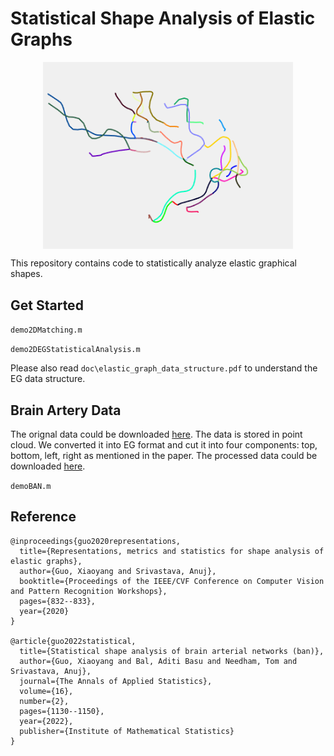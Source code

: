 # Statistical Shape Analysis of Elastic Graphs

<p align="center">
<img src="/readme/geodesic_BAN_top_sparse.gif" align="middle" width="400">
</p>

This repository contains code to statistically analyze elastic graphical shapes.

## Get Started

`demo2DMatching.m`

`demo2DEGStatisticalAnalysis.m`

Please also read `doc\elastic_graph_data_structure.pdf` to understand the EG data structure.

## Brain Artery Data

The orignal data could be downloaded [here](https://projecteuclid.org/journals/annals-of-applied-statistics/volume-10/issue-1/Persistent-homology-analysis-of-brain-artery-trees/10.1214/15-AOAS886.full?tab=ArticleLinkSupplemental). The data is stored in point cloud. We converted it into EG format and cut it into four components: top, bottom, left, right as mentioned in the paper. The processed data could be downloaded [here](https://www.dropbox.com/s/kx5v4com9chtcac/BAN.zip?dl=0).

`demoBAN.m`

## Reference
```
@inproceedings{guo2020representations,
  title={Representations, metrics and statistics for shape analysis of elastic graphs},
  author={Guo, Xiaoyang and Srivastava, Anuj},
  booktitle={Proceedings of the IEEE/CVF Conference on Computer Vision and Pattern Recognition Workshops},
  pages={832--833},
  year={2020}
}

@article{guo2022statistical,
  title={Statistical shape analysis of brain arterial networks (ban)},
  author={Guo, Xiaoyang and Bal, Aditi Basu and Needham, Tom and Srivastava, Anuj},
  journal={The Annals of Applied Statistics},
  volume={16},
  number={2},
  pages={1130--1150},
  year={2022},
  publisher={Institute of Mathematical Statistics}
}
```
